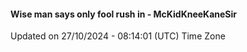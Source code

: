 #### Wise man says only fool rush in - McKidKneeKaneSir
Updated on 27/10/2024 - 08:14:01 (UTC) Time Zone
